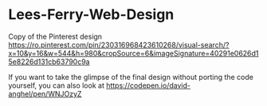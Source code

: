 # Lees-Ferry-Web-Design
Copy of the Pinterest design https://ro.pinterest.com/pin/230316968423610268/visual-search/?x=10&y=16&w=544&h=980&cropSource=6&imageSignature=40291e0626d15e8226d131cb63790c9a

If you want to take the glimpse of the final design without porting the code yourself, you can also look at https://codepen.io/david-anghel/pen/WNJOzyZ
